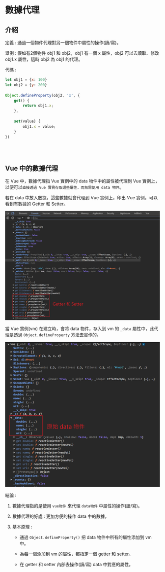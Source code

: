 # 數據代理

## 介紹

定義 : 通過一個物件代理對另一個物件中屬性的操作(讀/寫)。

舉例 : 假如有2個物件 obj1 和 obj2，obj1 有一個 x 屬性，obj2 可以去讀取、修改 obj1.x 屬性，這時 obj2 為 obj1 的代理。


代碼 : 

```js
let obj1 = {x: 100}
let obj2 = {y: 200}

Object.defineProperty(obj2, 'x', {
    get() {
        return obj1.x;
    },

    set(value) {
        obj1.x = value;
    }
})
```

<br/>

<br/>

## Vue 中的數據代理

在 Vue 中，數據代理指 Vue 實例中的 data 物件中的屬性被代理到 Vue 實例上，以便可以`直接透過 Vue 實例存取這些屬性，而無需使用 data 物件`。 

若在 data 中放入數據，這些數據就會代理到 Vue 實例上，印出 Vue 實例，可以看到有數據的 Getter 和 Setter。

<img src='../../../_image/Snipaste_2024-02-27_19-24-40.png'>


<br/>

當 Vue 實例(vm) 在建立時，會將 data 物件，存入到 vm 的 `_data` 屬性中，此代理是透過 `Object.defineProperty` 方法去實作的。

<img src='../../../_image/Snipaste_2024-02-27_20-08-13.png'>

<br/>

結論 : 

1. 數據代理指的是使用 `vue物件` 來代理 `data物件` 中屬性的操作(讀/寫)。

2. 數據代理的好處 : 更加方便的操作 data 中的數據。

3. 基本原理 : 

    * 通過 `Object.defineProperty()` 把 data 物件中所有的屬性添加到 vm 中。

    * 為每一個添加到 vm 的屬性，都指定一個 getter 和 setter。

    * 在 getter 和 setter 內部去操作(讀/寫) data 中對應的屬性。